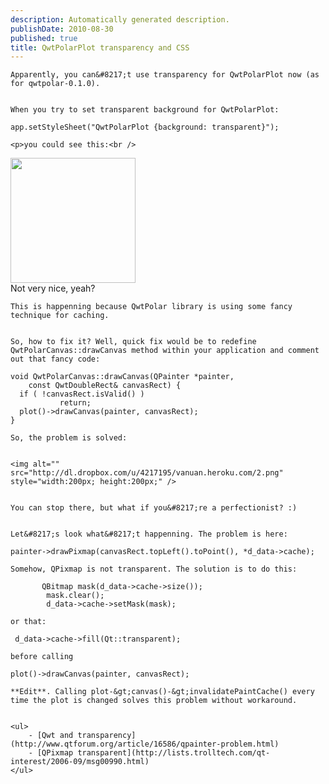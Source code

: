 ```yaml
---
description: Automatically generated description.
publishDate: 2010-08-30
published: true
title: QwtPolarPlot transparency and CSS
---
```


	Apparently, you can&#8217;t use transparency for QwtPolarPlot now (as for qwtpolar-0.1.0).


	When you try to set transparent background for QwtPolarPlot:


<pre><code>app.setStyleSheet(&quot;QwtPolarPlot {background: transparent}&quot;);</code></pre>

	<p>you could see this:<br />
<img alt="" src="http://dl.dropbox.com/u/4217195/vanuan.heroku.com/1.png" style="width:200px; height:200px;" /><br />
Not very nice, yeah?</p>

	This is happenning because QwtPolar library is using some fancy technique for caching.


	So, how to fix it? Well, quick fix would be to redefine QwtPolarCanvas::drawCanvas method within your application and comment out that fancy code:


<pre><code>void QwtPolarCanvas::drawCanvas(QPainter *painter,
    const QwtDoubleRect&amp; canvasRect) {
  if ( !canvasRect.isValid() )
           return;
  plot()-&gt;drawCanvas(painter, canvasRect);
}</code></pre>

	So, the problem is solved:


	<img alt="" src="http://dl.dropbox.com/u/4217195/vanuan.heroku.com/2.png" style="width:200px; height:200px;" />


	You can stop there, but what if you&#8217;re a perfectionist? :)


	Let&#8217;s look what&#8217;t happenning. The problem is here:


<pre><code>painter-&gt;drawPixmap(canvasRect.topLeft().toPoint(), *d_data-&gt;cache);</code></pre>

	Somehow, QPixmap is not transparent. The solution is to do this:


<pre><code>       QBitmap mask(d_data-&gt;cache-&gt;size());
        mask.clear();
        d_data-&gt;cache-&gt;setMask(mask);</code></pre>

	or that:


<pre><code> d_data-&gt;cache-&gt;fill(Qt::transparent);</code></pre>

	before calling


<pre><code>plot()-&gt;drawCanvas(painter, canvasRect);</code></pre>

	**Edit**. Calling plot-&gt;canvas()-&gt;invalidatePaintCache() every time the plot is changed solves this problem without workaround.


	<ul>
		- [Qwt and transparency](http://www.qtforum.org/article/16586/qpainter-problem.html)
		- [QPixmap transparent](http://lists.trolltech.com/qt-interest/2006-09/msg00990.html)
	</ul>
